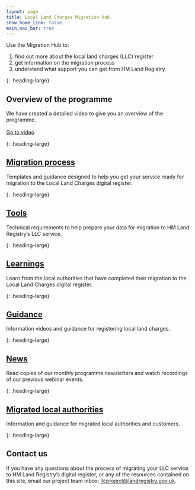 ```yaml
---
layout: page
title: Local Land Charges Migration Hub
show_home_link: false
main_nav_bar: true
---
```


Use the Migration Hub to:
<ol class='list list-bullet'>
  <li>find out more about the local land charges (LLC) register</li>
  <li>get information on the migration process</li>
  <li>understand what support you can get from HM Land Registry</li>
</ol>

{: .heading-large}
<h2>Overview of the programme</h2>
We have created a detailed video to give you an overview of the programme.
<br>
<br>
<a href='https://www.youtube.com/watch?v=8Ql7JtzB9ks' onclick='linkClicked()' class='button-link' aria-label='Go to programme overview video'>Go to video</a>

{: .heading-large}
<h2><a href='migration'>Migration process</a></h2>

Templates and guidance designed to help you get your service ready for migration to the Local Land Charges digital register. 

{: .heading-large}
<h2><a href='tools'>Tools</a></h2>

Technical requirements to help prepare your data for migration to HM Land Registry’s LLC service.

{: .heading-large}
<h2><a href='key-learnings'>Learnings</a></h2>

Learn from the local authorities that have completed their migration to the Local Land Charges digital register. 

{: .heading-large}
<h2><a href='guidance'>Guidance</a></h2>

Information videos and guidance for registering local land charges.

{: .heading-large}
<h2><a href='news'>News</a></h2>

Read copies of our monthly programme newsletters and watch recordings of our previous webinar events. 

{: .heading-large}
<h2><a href='https://www.gov.uk/government/publications/hm-land-registry-local-land-charges-programme'>Migrated local authorities</a></h2>

Information and guidance for migrated local authorities and customers. 


{: .heading-large}
<h2>Contact us</h2>

If you have any questions about the process of migrating your LLC service to HM Land Registry’s digital register, or any of the resources contained on this site, email our project team inbox: <a href='mailto:llcproject@landregistry.gov.uk'>llcproject@landregistry.gov.uk</a>.
